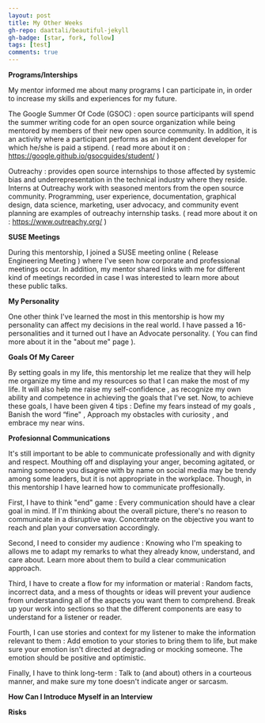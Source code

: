 ```yaml
---
layout: post
title: My Other Weeks 
gh-repo: daattali/beautiful-jekyll
gh-badge: [star, fork, follow]
tags: [test]
comments: true
---
```


**Programs/Interships**

My mentor informed me about many programs I can participate in, in order to increase my skills and experiences for my future.

The Google Summer Of Code (GSOC) : open source participants will spend the summer writing code for an open source organization while being mentored by members of their new                                      open source community. In addition, it is an activity where a participant performs as an independent developer for which he/she is paid a                                      stipend.
( read more about it on : https://google.github.io/gsocguides/student/ )

Outreachy : provides open source internships to those affected by systemic bias and underrepresentation in the technical industry where they reside. Interns at Outreachy work             with seasoned mentors from the open source community. Programming, user experience, documentation, graphical design, data science, marketing, user advocacy, and               community event planning are examples of outreachy internship tasks.
( read more about it on : https://www.outreachy.org/ )

**SUSE Meetings**

During this mentorship, I joined a SUSE meeting online ( Release Engineering Meeting ) where I've seen how corporate and professional meetings occur. In addition, my mentor shared links with me for different kind of meetings recorded in case I was interested to learn more about these public talks. 

**My Personality**

One other think I've learned the most in this mentorship is how my personality can affect my decisions in the real world. I have passed a 16-personalities and it turned out I have an Advocate personality. ( You can find more about it in the "about me" page ).

**Goals Of My Career**

By setting goals in my life, this mentorship let me realize that they will help me organize my time and my resources so that I can make the most of my life. It will also help me raise my self-confidence , as recognize my own ability and competence in achieving the goals that I've set. 
Now, to achieve these goals, I have been given 4 tips : Define my fears instead of my goals , Banish the word “fine" , Approach my obstacles with curiosity , and embrace my near wins.

**Profesionnal Communications**

It's still important to be able to communicate professionally and with dignity and respect. Mouthing off and displaying your anger, becoming agitated, or naming someone you disagree with by name on social media may be trendy among some leaders, but it is not appropriate in the workplace. 
Though, in this mentorship I have learned how to communicate proffesionally.

First, I have to think "end" game : Every communication should have a clear goal in mind. If I'm thinking about the overall picture, there's no reason to communicate in a disruptive way. Concentrate on the objective you want to reach and plan your conversation accordingly.

Second, I need to consider my audience : Knowing who I'm speaking to allows me to adapt my remarks to what they already know, understand, and care about. Learn more about them to build a clear communication approach.

Third, I have to create a flow for my information or material : Random facts, incorrect data, and a mess of thoughts or ideas will prevent your audience from understanding all of the aspects you want them to comprehend. Break up your work into sections so that the different components are easy to understand for a listener or reader.

Fourth, I can use stories and context for my listener to make the information relevant to them : Add emotion to your stories to bring them to life, but make sure your emotion isn't directed at degrading or mocking someone. The emotion should be positive and optimistic.

Finally, I have to think long-term : Talk to (and about) others in a courteous manner, and make sure my tone doesn't indicate anger or sarcasm.

**How Can I Introduce Myself in an Interview**



**Risks**


